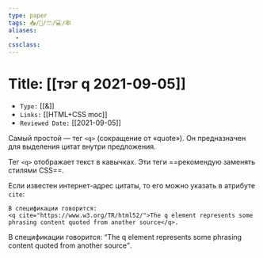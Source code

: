 ```yaml
---
type: paper
tags: 📥️/📜️/🩳/💻/🕸
aliases:
  - 
cssclass: 
---
```




# Title: **[[тэг q 2021-09-05]]**
- `Type:` [[&]]
- `Links:` [[HTML+CSS moc]]
- `Reviewed Date:` [[2021-09-05]]

 Самый простой — тег `<q>` (сокращение от «quote»). Он предназначен для выделения цитат внутри предложения.
 
 Тег `<q>` отображает текст в кавычках. Эти теги ==рекомендую заменять стилями CSS==.
 
 Если известен интернет-адрес цитаты, то его можно указать в атрибуте `cite`:
 
 ```
В спецификации говорится: 
<q cite="https://www.w3.org/TR/html52/">The q element represents some phrasing content quoted from another source</q>.
```


В спецификации говорится: <q cite="https://www.w3.org/TR/html52/">The q element represents some phrasing content quoted from another source</q>.

